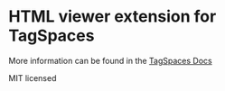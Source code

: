 # HTML viewer extension for TagSpaces

More information can be found in the [TagSpaces Docs](https://docs.tagspaces.org/extensions/html-viewer)

MIT licensed
